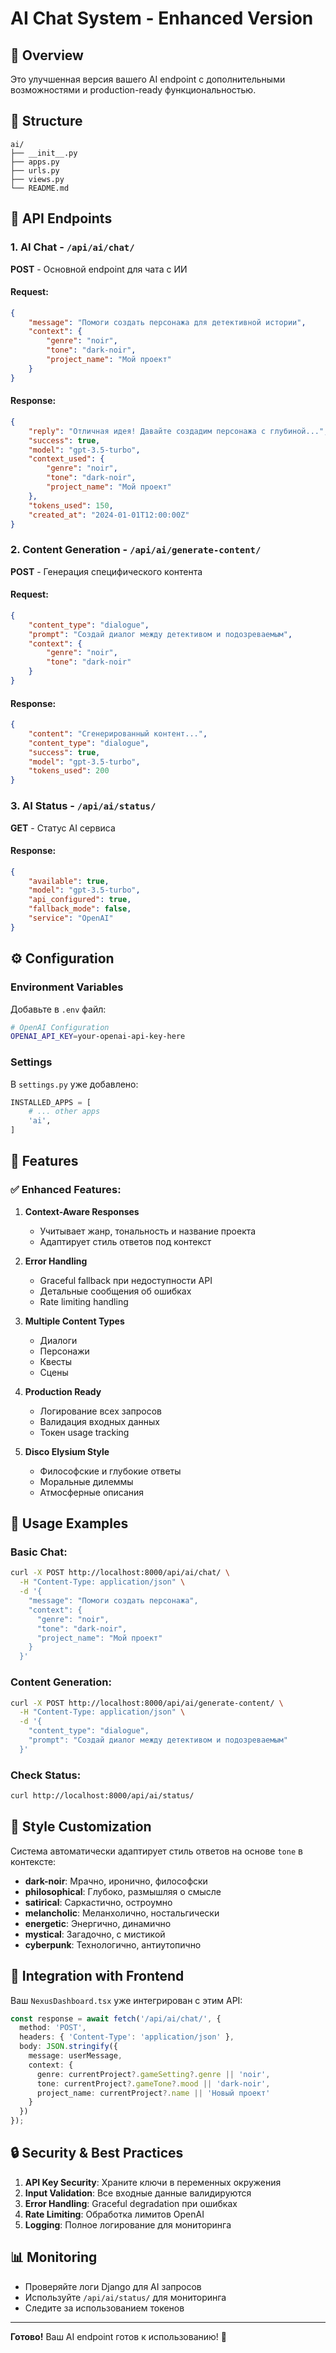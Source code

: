 # AI Chat System - Enhanced Version

## 🚀 Overview

Это улучшенная версия вашего AI endpoint с дополнительными возможностями и production-ready функциональностью.

## 📁 Structure

```
ai/
├── __init__.py
├── apps.py
├── urls.py
├── views.py
└── README.md
```

## 🔌 API Endpoints

### 1. AI Chat - `/api/ai/chat/`

**POST** - Основной endpoint для чата с ИИ

#### Request:
```json
{
    "message": "Помоги создать персонажа для детективной истории",
    "context": {
        "genre": "noir",
        "tone": "dark-noir",
        "project_name": "Мой проект"
    }
}
```

#### Response:
```json
{
    "reply": "Отличная идея! Давайте создадим персонажа с глубиной...",
    "success": true,
    "model": "gpt-3.5-turbo",
    "context_used": {
        "genre": "noir",
        "tone": "dark-noir",
        "project_name": "Мой проект"
    },
    "tokens_used": 150,
    "created_at": "2024-01-01T12:00:00Z"
}
```

### 2. Content Generation - `/api/ai/generate-content/`

**POST** - Генерация специфического контента

#### Request:
```json
{
    "content_type": "dialogue",
    "prompt": "Создай диалог между детективом и подозреваемым",
    "context": {
        "genre": "noir",
        "tone": "dark-noir"
    }
}
```

#### Response:
```json
{
    "content": "Сгенерированный контент...",
    "content_type": "dialogue",
    "success": true,
    "model": "gpt-3.5-turbo",
    "tokens_used": 200
}
```

### 3. AI Status - `/api/ai/status/`

**GET** - Статус AI сервиса

#### Response:
```json
{
    "available": true,
    "model": "gpt-3.5-turbo",
    "api_configured": true,
    "fallback_mode": false,
    "service": "OpenAI"
}
```

## ⚙️ Configuration

### Environment Variables

Добавьте в `.env` файл:

```bash
# OpenAI Configuration
OPENAI_API_KEY=your-openai-api-key-here
```

### Settings

В `settings.py` уже добавлено:
```python
INSTALLED_APPS = [
    # ... other apps
    'ai',
]
```

## 🎯 Features

### ✅ Enhanced Features:

1. **Context-Aware Responses**
   - Учитывает жанр, тональность и название проекта
   - Адаптирует стиль ответов под контекст

2. **Error Handling**
   - Graceful fallback при недоступности API
   - Детальные сообщения об ошибках
   - Rate limiting handling

3. **Multiple Content Types**
   - Диалоги
   - Персонажи
   - Квесты
   - Сцены

4. **Production Ready**
   - Логирование всех запросов
   - Валидация входных данных
   - Токен usage tracking

5. **Disco Elysium Style**
   - Философские и глубокие ответы
   - Моральные дилеммы
   - Атмосферные описания

## 🔧 Usage Examples

### Basic Chat:
```bash
curl -X POST http://localhost:8000/api/ai/chat/ \
  -H "Content-Type: application/json" \
  -d '{
    "message": "Помоги создать персонажа",
    "context": {
      "genre": "noir",
      "tone": "dark-noir",
      "project_name": "Мой проект"
    }
  }'
```

### Content Generation:
```bash
curl -X POST http://localhost:8000/api/ai/generate-content/ \
  -H "Content-Type: application/json" \
  -d '{
    "content_type": "dialogue",
    "prompt": "Создай диалог между детективом и подозреваемым"
  }'
```

### Check Status:
```bash
curl http://localhost:8000/api/ai/status/
```

## 🎨 Style Customization

Система автоматически адаптирует стиль ответов на основе `tone` в контексте:

- **dark-noir**: Мрачно, иронично, философски
- **philosophical**: Глубоко, размышляя о смысле
- **satirical**: Саркастично, остроумно
- **melancholic**: Меланхолично, ностальгически
- **energetic**: Энергично, динамично
- **mystical**: Загадочно, с мистикой
- **cyberpunk**: Технологично, антиутопично

## 🚀 Integration with Frontend

Ваш `NexusDashboard.tsx` уже интегрирован с этим API:

```typescript
const response = await fetch('/api/ai/chat/', {
  method: 'POST',
  headers: { 'Content-Type': 'application/json' },
  body: JSON.stringify({
    message: userMessage,
    context: {
      genre: currentProject?.gameSetting?.genre || 'noir',
      tone: currentProject?.gameTone?.mood || 'dark-noir',
      project_name: currentProject?.name || 'Новый проект'
    }
  })
});
```

## 🔒 Security & Best Practices

1. **API Key Security**: Храните ключи в переменных окружения
2. **Input Validation**: Все входные данные валидируются
3. **Error Handling**: Graceful degradation при ошибках
4. **Rate Limiting**: Обработка лимитов OpenAI
5. **Logging**: Полное логирование для мониторинга

## 📊 Monitoring

- Проверяйте логи Django для AI запросов
- Используйте `/api/ai/status/` для мониторинга
- Следите за использованием токенов

---

**Готово!** Ваш AI endpoint готов к использованию! 🎉
